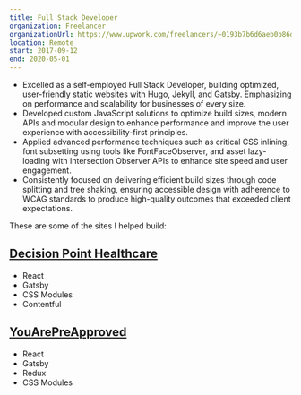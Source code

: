 ```yaml
---
title: Full Stack Developer
organization: Freelancer
organizationUrl: https://www.upwork.com/freelancers/~0193b7b6d6aeb0b86d
location: Remote
start: 2017-09-12
end: 2020-05-01
---
```


- Excelled as a self-employed Full Stack Developer, building optimized, user-friendly static websites with Hugo, Jekyll, and Gatsby. Emphasizing on performance and scalability for businesses of every size.
- Developed custom JavaScript solutions to optimize build sizes, modern APIs and modular design to enhance performance and improve the user experience with accessibility-first principles.
- Applied advanced performance techniques such as critical CSS inlining, font subsetting using tools like FontFaceObserver, and asset lazy-loading with Intersection Observer APIs to enhance site speed and user engagement.
- Consistently focused on delivering efficient build sizes through code splitting and tree shaking, ensuring accessible design with adherence to WCAG standards to produce high-quality outcomes that exceeded client expectations.


These are some of the sites I helped build:

## [Decision Point Healthcare](https://decisionpointhealth.com)

- React
- Gatsby
- CSS Modules
- Contentful

## [YouArePreApproved](https://www.youarepreapproved.com)

- React
- Gatsby
- Redux
- CSS Modules
